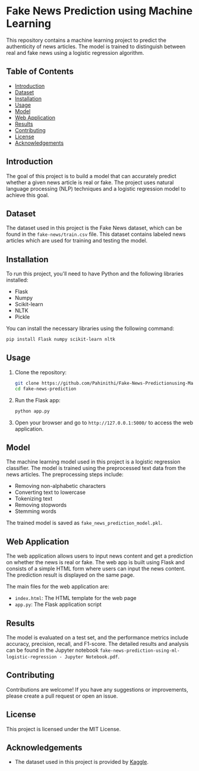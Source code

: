 # Fake News Prediction using Machine Learning

This repository contains a machine learning project to predict the authenticity of news articles. The model is trained to distinguish between real and fake news using a logistic regression algorithm.

## Table of Contents

- [Introduction](#introduction)
- [Dataset](#dataset)
- [Installation](#installation)
- [Usage](#usage)
- [Model](#model)
- [Web Application](#web-application)
- [Results](#results)
- [Contributing](#contributing)
- [License](#license)
- [Acknowledgements](#acknowledgements)

## Introduction

The goal of this project is to build a model that can accurately predict whether a given news article is real or fake. The project uses natural language processing (NLP) techniques and a logistic regression model to achieve this goal.

## Dataset

The dataset used in this project is the Fake News dataset, which can be found in the `fake-news/train.csv` file. This dataset contains labeled news articles which are used for training and testing the model.

## Installation

To run this project, you'll need to have Python and the following libraries installed:

- Flask
- Numpy
- Scikit-learn
- NLTK
- Pickle

You can install the necessary libraries using the following command:

```bash
pip install Flask numpy scikit-learn nltk
```

## Usage

1. Clone the repository:
    ```bash
    git clone https://github.com/Pahinithi/Fake-News-Predictionusing-Machine-Learning
    cd fake-news-prediction
    ```

2. Run the Flask app:
    ```bash
    python app.py
    ```

3. Open your browser and go to `http://127.0.0.1:5000/` to access the web application.

## Model

The machine learning model used in this project is a logistic regression classifier. The model is trained using the preprocessed text data from the news articles. The preprocessing steps include:

- Removing non-alphabetic characters
- Converting text to lowercase
- Tokenizing text
- Removing stopwords
- Stemming words

The trained model is saved as `fake_news_prediction_model.pkl`.

## Web Application

The web application allows users to input news content and get a prediction on whether the news is real or fake. The web app is built using Flask and consists of a simple HTML form where users can input the news content. The prediction result is displayed on the same page.

The main files for the web application are:
- `index.html`: The HTML template for the web page
- `app.py`: The Flask application script

## Results

The model is evaluated on a test set, and the performance metrics include accuracy, precision, recall, and F1-score. The detailed results and analysis can be found in the Jupyter notebook `fake-news-prediction-using-ml-logistic-regression - Jupyter Notebook.pdf`.

## Contributing

Contributions are welcome! If you have any suggestions or improvements, please create a pull request or open an issue.

## License

This project is licensed under the MIT License.

## Acknowledgements

- The dataset used in this project is provided by [Kaggle](https://www.kaggle.com/).
